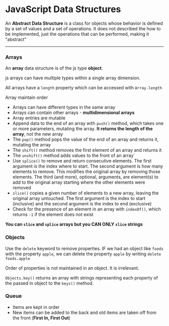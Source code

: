 # JavaScript Data Structures

An **Abstract Data Structure** is a class for objects whose behavior is defined by a set of values and a set of operations. It does not described the how to be implemented, just the operations that can be performed, making it "abstract"

___
### Arrays
An **array** data structure is of the js type **object**. 

js arrays can have multiple types within a single array dimension. 

All arrays have a `length` property which can be accessed with `Array.length`

Array maintain order

* Arrays can have different types in the same array 
* Arrays can contain other arrays - **multidimensional arrays** 
* Array entries are mutable 
* Append data to the end of an array with `push()` method, which takes one or more parameters, mutating the array. **It returns the length of the array**, not the new array
* The `pop()` method pops the value of the end of an array and returns it, mutating the array 
* The `shift()` method removes the first element of an array and returns it 
* The `unshift()` method adds values to the front of an array`
* Use `splice()` to remove and return consecutive elements. The first argument is the index where to start. The second argument is how many elements to remove. This modifies the original array by removing those elements. The third (and more), optional, arguments, are element(s) to add to the original array starting where the other elements were removed
* `slice()` copies a given number of elements to a new array, leaving the original array untouched. The first argument is the index to start (inclusive) and the second argument is the index to end (exclusive)
* Check for the presence of an element in an array with `indexOf()`, which returns `-1` if the element does not exist


**You can `slice` and `splice` arrays but you CAN ONLY `slice` strings**

### Objects
Use the `delete` keyword to remove properties. IF we had an object like `foods` with the property `apple`, we can delete the property `apple` by writing `delete foods.apple`

Order of properties is not maintained in an object. It is irrelevant. 

`Objects.key()` returns an array with strings representing each property of the passed in object to the `keys()` method.

### Queue
* Items are kept in order
* New items can be added to the back and old items are taken off from the front (**First In, First Out**)
